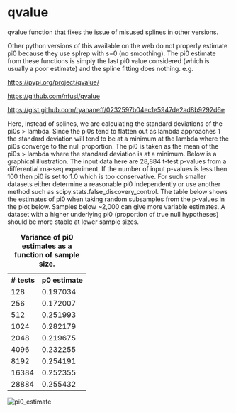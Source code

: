 # qvalue
qvalue function that fixes the issue of misused splines in other versions.

Other python versions of this available on the web do not properly estimate pi0 because they use splrep with s=0 (no smoothing). The pi0 estimate from these functions is simply the last pi0 value considered (which is usually a poor estimate) and the spline fitting does nothing. e.g.

https://pypi.org/project/qvalue/

https://github.com/nfusi/qvalue

https://gist.github.com/ryananeff/0232597b04ec1e5947de2ad8b9292d6e
  
Here, instead of splines, we are calculating the standard deviations of the pi0s > lambda. Since the pi0s tend to flatten out as lambda approaches 1 the standard deviation will tend to be at a minimum at the lambda where the pi0s converge to the null proportion. The pi0 is taken as the mean of the pi0s > lambda where the standard deviation is at a minimum. Below is a graphical illustration. The input data here are 28,884 t-test p-values from a differential rna-seq experiment. If the number of input p-values is less then 100 then pi0 is set to 1.0 which is too conservative. For such smaller datasets either determine a reasonable pi0 independently or use another method such as scipy.stats.false_discovery_control. The table below shows the estimates of pi0 when taking random subsamples from the p-values in the plot below. Samples below ~2,000 can give more variable estimates. A dataset with a higher underlying pi0 (proportion of true null hypotheses) should be more stable at lower sample sizes.
<table>
  <caption><b>Variance of pi0 estimates as a function of sample size.</b></caption>
  <tr><th># tests</th><th>p0 estimate</th></tr>
  <tr><td>128</td><td>0.197034</td></tr>
  <tr><td>256</td><td>0.172007</td></tr>
  <tr><td>512</td><td>0.251993</td></tr>
  <tr><td>1024</td><td>0.282179</td></tr>
  <tr><td>2048</td><td>0.219675</td></tr>
  <tr><td>4096</td><td>0.232255</td></tr>
  <tr><td>8192</td><td>0.254191</td></tr>
  <tr><td>16384</td><td>0.252355</td></tr>
  <tr><td>28884</td><td>0.255432</td></tr>
</table>

![pi0_estimate](https://github.com/user-attachments/assets/4c54cc9f-8fae-4827-b02c-becf3590e8ca)

